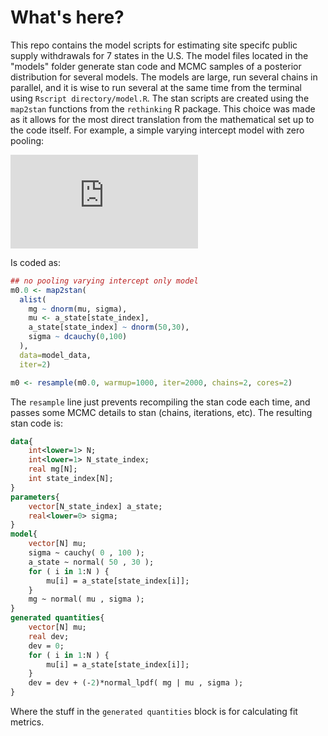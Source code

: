 # What's here?
This repo contains the model scripts for estimating site specifc public supply withdrawals for 7 states in the U.S. The model files located in the "models" folder generate stan code and MCMC samples of a posterior distribution for several models. The models are large, run several chains in parallel, and it is wise to run several at the same time from the terminal using `Rscript directory/model.R`. The stan scripts are created using the `map2stan` functions from the `rethinking` R package. This choice was made as it allows for the most direct translation from the mathematical set up to the code itself. For example, a simple varying intercept model with zero pooling:

![equation](http://www.sciweavers.org/tex2img.php?eq=%5Cbegin%7Baligned%7D%0Amg_i%20%26%5Csim%20Normal%28%5Cmu_i%2C%5Csigma_i%29%20%5C%5C%0A%5Cmu%20%26%3D%20%5Calpha%5Bstate%5D_i%20%5C%5C%0A%5Calpha%5Bstate%5D%20%26%5Csim%20Normal%2850%2C30%29%20%5C%5C%0A%5Csigma%20%26%5Csim%20HalfCauchy%280%2C100%29%20%0A%5Cend%7Baligned%7D&bc=White&fc=Black&im=jpg&fs=12&ff=concmath&edit=0)

Is coded as:

```r
## no pooling varying intercept only model
m0.0 <- map2stan(
  alist(
    mg ~ dnorm(mu, sigma),
    mu <- a_state[state_index],
    a_state[state_index] ~ dnorm(50,30),
    sigma ~ dcauchy(0,100)
  ),
  data=model_data,
  iter=2)

m0 <- resample(m0.0, warmup=1000, iter=2000, chains=2, cores=2)
```

The `resample` line just prevents recompiling the stan code each time, and passes some MCMC details to stan (chains, iterations, etc). The resulting stan code is:

```stan
data{
    int<lower=1> N;
    int<lower=1> N_state_index;
    real mg[N];
    int state_index[N];
}
parameters{
    vector[N_state_index] a_state;
    real<lower=0> sigma;
}
model{
    vector[N] mu;
    sigma ~ cauchy( 0 , 100 );
    a_state ~ normal( 50 , 30 );
    for ( i in 1:N ) {
        mu[i] = a_state[state_index[i]];
    }
    mg ~ normal( mu , sigma );
}
generated quantities{
    vector[N] mu;
    real dev;
    dev = 0;
    for ( i in 1:N ) {
        mu[i] = a_state[state_index[i]];
    }
    dev = dev + (-2)*normal_lpdf( mg | mu , sigma );
}
```

Where the stuff in the `generated quantities` block is for calculating fit metrics. 
